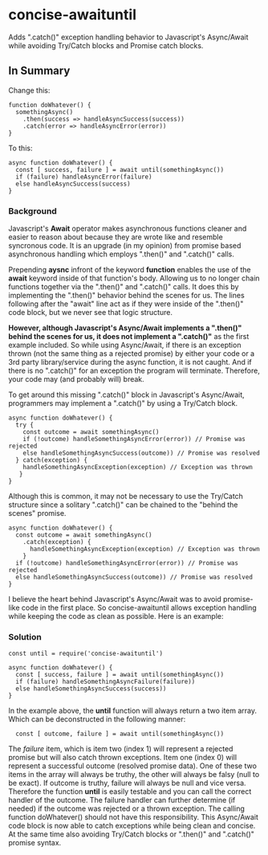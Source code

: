 # concise-awaituntil
Adds ".catch()" exception handling behavior to Javascript's Async/Await while avoiding Try/Catch blocks and Promise catch blocks.

## In Summary 
Change this:
```
function doWhatever() {
  somethingAsync()
    .then(success => handleAsyncSuccess(success))
    .catch(error => handleAsyncError(error))
}
```
To this:
```
async function doWhatever() {
  const [ success, failure ] = await until(somethingAsync())
  if (failure) handleAsyncError(failure)
  else handleAsyncSuccess(success)
}

```



### Background
Javascript's **Await** operator makes asynchronous functions cleaner and easier to reason about because they are wrote like and resemble syncronous code.  It is an upgrade (in my opinion) from promise based asynchronous handling which employs ".then()" and ".catch()" calls.

Prepending **aysnc** infront of the keyword **function** enables the use of the **await** keyword inside of that function's body.  Allowing us to no longer chain functions together via the ".then()" and ".catch()" calls.  It does this by implementing the ".then()" behavior behind the scenes for us.  The lines following after the "await" line act as if they were inside of the ".then()" code block, but we never see that logic structure.

**However, although Javascript's Async/Await implements a ".then()" behind the scenes for us, it does not implement a ".catch()"** as the first example included.  So while using Async/Await, if there is an exception thrown (not the same thing as a rejected promise) by either your code or a 3rd party library/service during the async function, it is not caught.  And if there is no ".catch()" for an exception the program will terminate.  Therefore, your code may (and probably will) break.

To get around this missing ".catch()" block in Javascript's Async/Await, programmers may implement a ".catch()" by using a Try/Catch block.

```
async function doWhatever() {
  try {
    const outcome = await somethingAsync()
    if (!outcome) handleSomethingAsyncError(error)) // Promise was rejected
    else handleSomethingAsyncSuccess(outcome)) // Promise was resolved
  } catch(exception) { 
    handleSomethingAsyncException(exception) // Exception was thrown
   }
}
```

Although this is common, it may not be necessary to use the Try/Catch structure since a solitary ".catch()" can be chained to the "behind the scenes" promise.

```
async function doWhatever() {
  const outcome = await somethingAsync()
    .catch(exception) { 
      handleSomethingAsyncException(exception) // Exception was thrown
    }
  if (!outcome) handleSomethingAsyncError(error)) // Promise was rejected
  else handleSomethingAsyncSuccess(outcome)) // Promise was resolved
}
```

I believe the heart behind Javascript's Async/Await was to avoid promise-like code in the first place.  So concise-awaituntil allows exception handling while keeping the code as clean as possible.  Here is an example:


### Solution
```
const until = require('concise-awaituntil')

async function doWhatever() {
  const [ success, failure ] = await until(somethingAsync())
  if (failure) handleSomethingAsyncFailure(failure))
  else handleSomethingAsyncSuccess(success))
}
```
In the example above, the **until** function will always return a two item array.  Which can be deconstructed in the following manner:

```
  const [ outcome, failure ] = await until(somethingAsync())
```

The *failure* item, which is item two (index 1) will represent a rejected promise but will also catch thrown exceptions.  Item one (index 0) will represent a successful outcome (resolved promise data).  One of these two items in the array will always be truthy, the other will always be falsy (null to be exact).  If outcome is truthy, failure will always be null and vice versa.  Therefore the function **until** is easily testable and you can call the correct handler of the outcome.  The failure handler can further determine (if needed) if the outcome was rejected or a thrown exception.  The calling function doWhatever() should not have this responsibility.  This Async/Await code block is now able to catch exceptions while being clean and concise.  At the same time also avoiding Try/Catch blocks or ".then()" and ".catch()" promise syntax.
